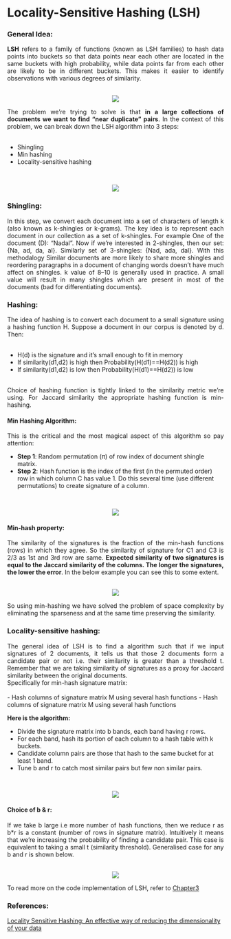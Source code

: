 # Locality-Sensitive Hashing (LSH)

### General Idea:
<div align="justify"><b>LSH</b> refers to a family of functions (known as LSH families) to hash data points into buckets so that data points near each other are located in the same buckets with high probability, while data points far from each other are likely to be in different buckets. This makes it easier to identify observations with various degrees of similarity.</div>

<br>
<p align="center"><img src="https://github.com/Ali-HZN/LSH_Mining-Massive-Datasets/blob/main/images/img_1.png"/></p>

<div align="justify">The problem we’re trying to solve is that <b> in a large collections of documents we want to find “near duplicate” pairs</b>. In the context of this problem, we can break down the LSH algorithm into 3  steps:<br></div>
<br>

- Shingling
- Min hashing
- Locality-sensitive hashing

<br>
<p align="center"><img src="https://github.com/Ali-HZN/LSH_Mining-Massive-Datasets/blob/main/images/img_2.png"/></p>

### Shingling:

<div align="justify">In this step, we convert each document into a set of characters of length k (also known as k-shingles or k-grams). The key idea is to represent each document in our collection as a set of k-shingles. For example One of the document (D): “Nadal”. Now if we’re interested in 2-shingles, then our set: {Na, ad, da, al}. Similarly set of 3-shingles: {Nad, ada, dal}. With this methodalogy Similar documents are more likely to share more shingles and reordering paragraphs in a document of changing words doesn’t have much affect on shingles. k value of 8–10 is generally used in practice. A small value will result in many shingles which are present in most of the documents (bad for differentiating documents).</div>

### Hashing:

<div align="justify">The idea of hashing is to convert each document to a small signature using a hashing function H. Suppose a document in our corpus is denoted by d. Then:</div>
<br>

- H(d) is the signature and it’s small enough to fit in memory
- If similarity(d1,d2) is high then Probability(H(d1)==H(d2)) is high
- If similarity(d1,d2) is low then Probability(H(d1)==H(d2)) is low
<br>
<div align="justify">Choice of hashing function is tightly linked to the similarity metric we’re using. For Jaccard similarity the appropriate hashing function is min-hashing.</div>

#### Min Hashing Algorithm:
<div align="justify">This is the critical and the most magical aspect of this algorithm so pay attention:</div>

- <b>Step 1</b>: Random permutation (π) of row index of document shingle matrix.
- <b>Step 2</b>: Hash function is the index of the first (in the permuted order) row in which column C has value 1. Do this several time (use different permutations) to create signature of a column.

<br>
<p align="center"><img src="https://github.com/Ali-HZN/LSH_Mining-Massive-Datasets/blob/main/images/minhash.JPG"/></p>

#### Min-hash property:

<div align="justify">The similarity of the signatures is the fraction of the min-hash functions (rows) in which they agree. So the similarity of signature for C1 and C3 is 2/3 as 1st and 3rd row are same. <b>Expected similarity of two signatures is equal to the Jaccard similarity of the columns. The longer the signatures, the lower the error</b>. In the below example you can see this to some extent.</div>

<br>
<p align="center"><img src="https://github.com/Ali-HZN/LSH_Mining-Massive-Datasets/blob/main/images/minhash_2.JPG"/></p>

<div align="justify">So using min-hashing we have solved the problem of space complexity by eliminating the sparseness and at the same time preserving the similarity.</div>

### Locality-sensitive hashing:

<div align="justify">The general idea of LSH is to find a algorithm such that if we input signatures of 2 documents, it tells us that those 2 documents form a candidate pair or not i.e. their similarity is greater than a threshold t. Remember that we are taking similarity of signatures as a proxy for Jaccard similarity between the original documents.<br></div>
Specifically for min-hash signature matrix:

<br>
<br>
- Hash columns of signature matrix M using several hash functions
- Hash columns of signature matrix M using several hash functions

<b>Here is the algorithm:</b>

- Divide the signature matrix into b bands, each band having r rows.
- For each band, hash its portion of each column to a hash table with k buckets.
- Candidate column pairs are those that hash to the same bucket for at least 1 band.
- Tune b and r to catch most similar pairs but few non similar pairs.

<br>
<p align="center"><img src="https://github.com/Ali-HZN/LSH_Mining-Massive-Datasets/blob/main/images/img_3.png"/></p>

#### Choice of b & r:

<div align="justify">If we take b large i.e more number of hash functions, then we reduce r as b*r is a constant (number of rows in signature matrix). Intuitively it means that we’re increasing the probability of finding a candidate pair. This case is equivalent to taking a small t (similarity threshold). Generalised case for any b and r is shown below.</div>

<br>
<p align="center"><img src="https://github.com/Ali-HZN/LSH_Mining-Massive-Datasets/blob/main/images/band.JPG"/></p>

To read more on the code implementation of LSH, refer to [Chapter3](http://www.mmds.org/)

### References:
[Locality Sensitive Hashing: An effective way of reducing the dimensionality of your data](https://towardsdatascience.com/understanding-locality-sensitive-hashing-49f6d1f6134)
